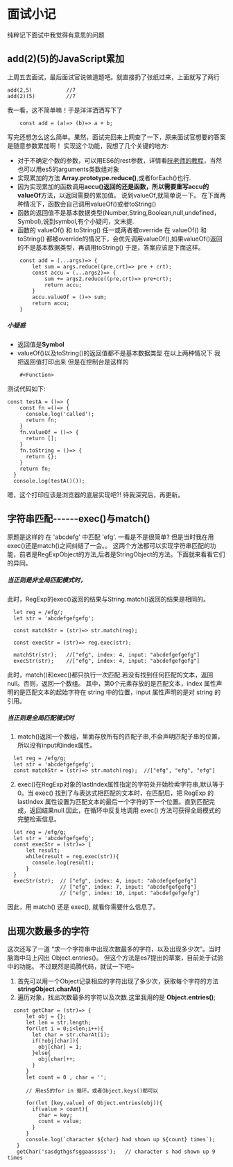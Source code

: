 # 面试小记
纯粹记下面试中我觉得有意思的问题

## add(2)(5)的JavaScript累加

上周五去面试，最后面试官说做道题吧。就直接扔了张纸过来，上面就写了两行
```
add(2,5)           //7
add(2)(5)          //7
```
我一看，这不简单嘛！于是洋洋洒洒写下了
```
    const add = (a)=> (b)=> a + b;
```
写完还想怎么这么简单。果然，面试完回来上网查了一下，原来面试官想要的答案是随意参数累加啊！
实现这个功能，我想了几个关键的地方:
- 对于不确定个数的参数，可以用ES6的rest参数，详情看[阮老师的教程](http://es6.ruanyifeng.com/#docs/function#rest参数)，当然也可以用es5的arguments类数组对象
- 实现累加的方法 **Array.prototype.reduce()**,或者forEach()也行.
- 因为实现累加的函数调用**accu()**返回的还是函数，所以需要重写accu的**valueOf**方法，以返回需要的累加值。
说到valueOf,就简单说一下。
在下面两种情况下，函数会自己调用valueOf()或者toString()
- 函数的返回值不是基本数据类型(Number,String,Boolean,null,undefined，Symbol),说到symbol,有个小疑问，文末提.
- 函数的 valueOf() 和 toString() 任一或两者被override
在 valueOf() 和 toString() 都被override的情况下，会优先调用valueOf(),如果valueOf()返回的不是基本数据类型，再调用toString()
于是，答案应该是下面这样。
```
    const add = (...args)=> {
        let sum = args.reduce((pre,crt)=> pre + crt);
        const accu = (...args2)=> {
            sum += args2.reduce((pre,crt)=> pre+crt);
            return accu;
        }
        accu.valueOf = ()=> sum;
        return accu;
    }
```
##### 小疑惑
- 返回值是**Symbol**
- valueOf()以及toString()的返回值都不是基本数据类型 
在以上两种情况下 我把返回值打印出来 但是在控制台是这样的
```
    #<Function>
```
测试代码如下:
```
const testA = ()=> {
    const fn =()=> {
      console.log('called');
      return fn;
    }
    fn.valueOf = ()=> {
      return [];
    }
    fn.toString = ()=> {
      return {};
    }
    return fn;
  } 
  console.log(testA()());
```
嗯，这个打印应该是浏览器的底层实现吧?!
待我深究后，再更新。

## 字符串匹配------exec()与match()

原题是这样的
在 'abcdefg' 中匹配 'efg'.
一看是不是很简单? 但是当时我在用exec()还是match()之间纠结了一会。。
这两个方法都可以实现字符串匹配的功能，前者是RegExpObject的方法,后者是StringObject的方法。下面就来看看它们的异同。

##### 当正则是非全局匹配模式时，
此时，RegExp的exec()返回的结果与String.match()返回的结果是相同的。
```
  let reg = /efg/;
  let str = 'abcdefgefgefg';

  const matchStr = (str)=> str.match(reg);

  const execStr = (str)=> reg.exec(str);

  matchStr(str);   //["efg", index: 4, input: "abcdefgefgefg"]
  execStr(str);    //["efg", index: 4, input: "abcdefgefgefg"]

```
此时，match()和exec()都只执行一次匹配.若没有找到任何匹配的文本，返回null。否则，返回一个数组。
其中，第0个元素存放的是匹配文本，index 属性声明的是匹配文本的起始字符在 string 中的位置，input 属性声明的是对 string 的引用。

##### 当正则是全局匹配模式时
1. match()返回一个数组，里面存放所有的匹配子串,不会声明匹配子串的位置，所以没有input和index属性。

```
  let reg = /efg/g;
  let str = 'abcdefgefgefg';
  const matchStr = (str)=> str.match(reg);  //["efg", "efg", "efg"]
```

2. exec()在RegExp对象的lastIndex属性指定的字符处开始检索字符串,默认等于0。当 exec() 找到了与表达式相匹配的文本时，在匹配后，把 RegExp 的 lastIndex 属性设置为匹配文本的最后一个字符的下一个位置。直到匹配完成，返回结果null.因此，在循环中反复地调用 exec() 方法可获得全局模式的完整检索信息。
```
  let reg = /efg/g;
  let str = 'abcdefgefgefg';
  const execStr = (str)=> {
      let result;
      while(result = reg.exec(str)){
        console.log(result);
      }
  }
  execStr(str);  // ["efg", index: 4, input: "abcdefgefgefg"]
                 // ["efg", index: 7, input: "abcdefgefgefg"]
                 // ["efg", index: 10, input: "abcdefgefgefg"]
```

因此，用 match() 还是 exec(), 就看你需要什么信息了。

## 出现次数最多的字符
这次还写了一道 “求一个字符串中出现次数最多的字符，以及出现多少次”。当时脑海中马上闪出 Object.entries()。
但这个方法是es7提出的草案，目前处于试验中的功能。
不过既然是捣腾代码，就试一下吧~

1. 首先可以用一个Object记录相应的字符出现了多少次，获取每个字符的方法 **stringObject.charAt()**
2. 遍历对象，找出次数最多的字符以及次数.这里我用的是 **Object.entries()**;

```
  const getChar = (str)=> {
      let obj = {};
      let len = str.length;
      for(let i = 0;i<len;i++){
        let char = str.charAt(i);
        if(!obj[char]){
          obj[char] = 1;
        }else{
          obj[char]++;
        }
      }
      let count = 0 , char = '';

      // 用es5的for in 循环，或者Object.keys()都可以

      for(let [key,value] of Object.entries(obj)){
        if(value > count){
          char = key;
          count = value;
        }
      }
      console.log(`character ${char} had shown up ${count} times`);
   }
   getChar('sasdgthgsfsggaasssss');   // character s had shown up 9 times
```
